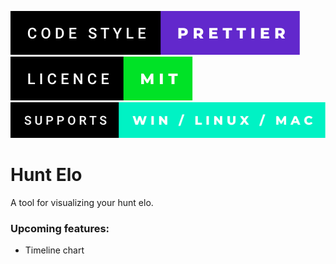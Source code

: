 [![CODESTYLE](https://raw.githubusercontent.com/FinnDore/hunt-elo/main/.github/badges/code-style-prettier.svg)](https://prettier.io/)
[![LICENCE](https://raw.githubusercontent.com/FinnDore/hunt-elo/main/.github/badges/licence-mit.svg)](https://github.com/FinnDore/hunt-elo/blob/main/LICENSE)
[![CODESTYLE](https://raw.githubusercontent.com/FinnDore/hunt-elo/main/.github/badges/supports-win-_-linux-_-mac.svg)](https://prettier.io/)

# Hunt Elo

A tool for visualizing your hunt elo.

### Upcoming features:

-   Timeline chart
